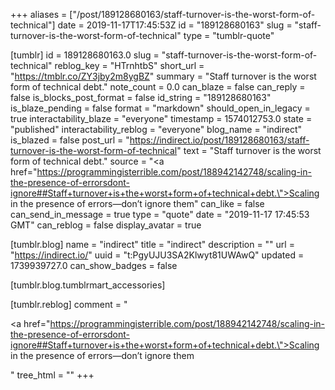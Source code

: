 +++
aliases = ["/post/189128680163/staff-turnover-is-the-worst-form-of-technical"]
date = 2019-11-17T17:45:53Z
id = "189128680163"
slug = "staff-turnover-is-the-worst-form-of-technical"
type = "tumblr-quote"

[tumblr]
id = 189128680163.0
slug = "staff-turnover-is-the-worst-form-of-technical"
reblog_key = "HTrnhtbS"
short_url = "https://tmblr.co/ZY3jby2m8ygBZ"
summary = "Staff turnover is the worst form of technical debt."
note_count = 0.0
can_blaze = false
can_reply = false
is_blocks_post_format = false
id_string = "189128680163"
is_blaze_pending = false
format = "markdown"
should_open_in_legacy = true
interactability_blaze = "everyone"
timestamp = 1574012753.0
state = "published"
interactability_reblog = "everyone"
blog_name = "indirect"
is_blazed = false
post_url = "https://indirect.io/post/189128680163/staff-turnover-is-the-worst-form-of-technical"
text = "Staff turnover is the worst form of technical debt."
source = "<a href=\"https://programmingisterrible.com/post/188942142748/scaling-in-the-presence-of-errorsdont-ignore##Staff+turnover+is+the+worst+form+of+technical+debt.\">Scaling in the presence of errors—don’t ignore them</a>"
can_like = false
can_send_in_message = true
type = "quote"
date = "2019-11-17 17:45:53 GMT"
can_reblog = false
display_avatar = true

[tumblr.blog]
name = "indirect"
title = "indirect"
description = ""
url = "https://indirect.io/"
uuid = "t:PgyUJU3SA2Klwyt81UWAwQ"
updated = 1739939727.0
can_show_badges = false

[tumblr.blog.tumblrmart_accessories]

[tumblr.reblog]
comment = "<p><a href=\"https://programmingisterrible.com/post/188942142748/scaling-in-the-presence-of-errorsdont-ignore##Staff+turnover+is+the+worst+form+of+technical+debt.\">Scaling in the presence of errors—don’t ignore them</a></p>"
tree_html = ""
+++
